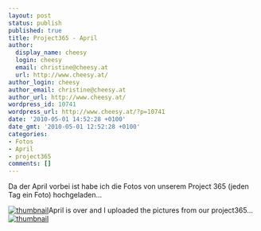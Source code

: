 ```yaml
---
layout: post
status: publish
published: true
title: Project365 - April
author:
  display_name: cheesy
  login: cheesy
  email: christine@cheesy.at
  url: http://www.cheesy.at/
author_login: cheesy
author_email: christine@cheesy.at
author_url: http://www.cheesy.at/
wordpress_id: 10741
wordpress_url: http://www.cheesy.at/?p=10741
date: '2010-05-01 14:52:28 +0100'
date_gmt: '2010-05-01 12:52:28 +0100'
categories:
- Fotos
- April
- project365
comments: []
---
```

<!--:de-->Da der April vorbei ist habe ich die Fotos von unserem Project 365 (jeden Tag ein Foto) hochgeladen...
[![](http://www.cheesy.at/wp-content/uploads/2010/05/project365-april/thumbnail.jpg "thumbnail")](http://www.cheesy.at/photos/spiele/project365-2010/04-april/)<!--:--><!--:en-->April is over and I uploaded the pictures from our project365...
[![](http://www.cheesy.at/wp-content/uploads/2010/05/project365-april/thumbnail.jpg "thumbnail")](http://www.cheesy.at/photos/spiele/project365-2010/04-april/)<!--:-->
